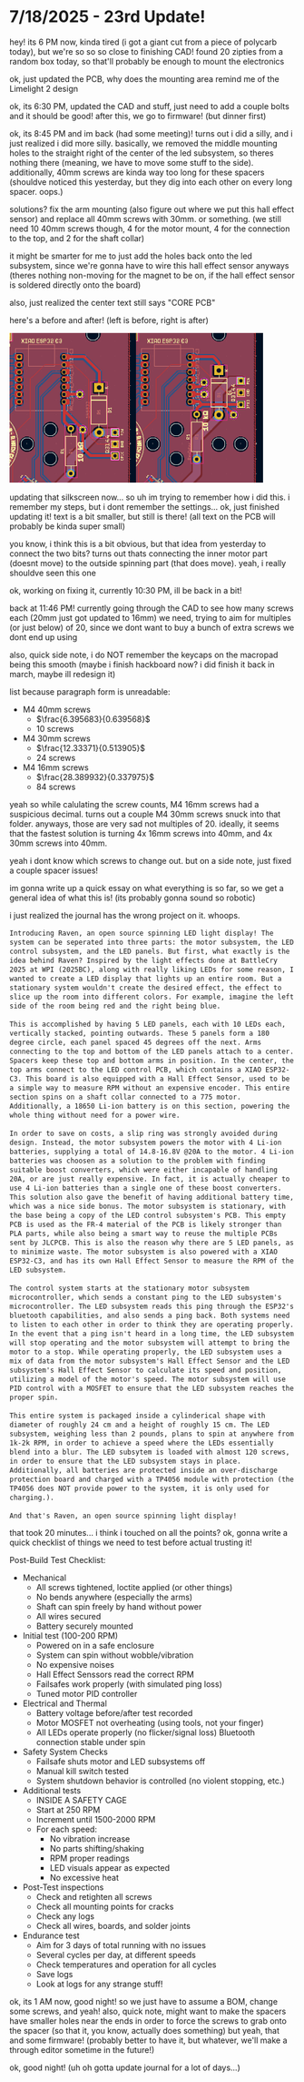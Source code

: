 # 7/18/2025 - 23rd Update!

hey! its 6 PM now, kinda tired (i got a giant cut from a piece of polycarb today), but we're so so so close to finishing CAD! found 20 zipties from a random box today, so that'll probably be enough to mount the electronics

ok, just updated the PCB, why does the mounting area remind me of the Limelight 2 design

ok, its 6:30 PM, updated the CAD and stuff, just need to add a couple bolts and it should be good! after this, we go to firmware! (but dinner first)

ok, its 8:45 PM and im back (had some meeting)! turns out i did a silly, and i just realized i did more silly. basically, we removed the middle mounting holes to the straight right of the center of the led subsystem, so theres nothing there (meaning, we have to move some stuff to the side). additionally, 40mm screws are kinda way too long for these spacers (shouldve noticed this yesterday, but they dig into each other on every long spacer. oops.)

solutions? fix the arm mounting (also figure out where we put this hall effect sensor) and replace all 40mm screws with 30mm. or something. (we still need 10 40mm screws though, 4 for the motor mount, 4 for the connection to the top, and 2 for the shaft collar)

it might be smarter for me to just add the holes back onto the led subsystem, since we're gonna have to wire this hall effect sensor anyways (theres nothing non-moving for the magnet to be on, if the hall effect sensor is soldered directly onto the board)

also, just realized the center text still says "CORE PCB"

here's a before and after! (left is before, right is after)

![woo](</updatelogs/images/202507/07182025 - 1.png>)

updating that silkscreen now... so uh im trying to remember how i did this. i remember my steps, but i dont remember the settings... ok, just finished updating it! text is a bit smaller, but still is there! (all text on the PCB will probably be kinda super small)

you know, i think this is a bit obvious, but that idea from yesterday to connect the two bits? turns out thats connecting the inner motor part (doesnt move) to the outside spinning part (that does move). yeah, i really shouldve seen this one

ok, working on fixing it, currently 10:30 PM, ill be back in a bit!

back at 11:46 PM! currently going through the CAD to see how many screws each (20mm just got updated to 16mm) we need, trying to aim for multiples (or just below) of 20, since we dont want to buy a bunch of extra screws we dont end up using

also, quick side note, i do NOT remember the keycaps on the macropad being this smooth (maybe i finish hackboard now? i did finish it back in march, maybe ill redesign it)

list because paragraph form is unreadable:
- M4 40mm screws
    - $\frac{6.395683}{0.639568}$
    - 10 screws
- M4 30mm screws
    - $\frac{12.33371}{0.513905}$
    - 24 screws
- M4 16mm screws
    - $\frac{28.389932}{0.337975}$
    - 84 screws

yeah so while calulating the screw counts, M4 16mm screws had a suspicious decimal. turns out a couple M4 30mm screws snuck into that folder. anyways, those are very sad not multiples of 20. ideally, it seems that the fastest solution is turning 4x 16mm screws into 40mm, and 4x 30mm screws into 40mm. 

yeah i dont know which screws to change out. but on a side note, just fixed a couple spacer issues!

im gonna write up a quick essay on what everything is so far, so we get a general idea of what this is! (its probably gonna sound so robotic)

i just realized the journal has the wrong project on it. whoops.

```
Introducing Raven, an open source spinning LED light display! The system can be seperated into three parts: the motor subsystem, the LED control subsystem, and the LED panels. But first, what exactly is the idea behind Raven? Inspired by the light effects done at BattleCry 2025 at WPI (2025BC), along with really liking LEDs for some reason, I wanted to create a LED display that lights up an entire room. But a stationary system wouldn't create the desired effect, the effect to slice up the room into different colors. For example, imagine the left side of the room being red and the right being blue.

This is accomplished by having 5 LED panels, each with 10 LEDs each, vertically stacked, pointing outwards. These 5 panels form a 180 degree circle, each panel spaced 45 degrees off the next. Arms connecting to the top and bottom of the LED panels attach to a center. Spacers keep these top and bottom arms in position. In the center, the top arms connect to the LED control PCB, which contains a XIAO ESP32-C3. This board is also equipped with a Hall Effect Sensor, used to be a simple way to measure RPM without an expensive encoder. This entire section spins on a shaft collar connected to a 775 motor. Additionally, a 18650 Li-ion battery is on this section, powering the whole thing without need for a power wire.

In order to save on costs, a slip ring was strongly avoided during design. Instead, the motor subsystem powers the motor with 4 Li-ion batteries, supplying a total of 14.8-16.8V @20A to the motor. 4 Li-ion batteries was choosen as a solution to the problem with finding suitable boost converters, which were either incapable of handling 20A, or are just really expensive. In fact, it is actually cheaper to use 4 Li-ion batteries than a single one of these boost converters. This solution also gave the benefit of having additional battery time, which was a nice side bonus. The motor subsystem is stationary, with the base being a copy of the LED control subsystem's PCB. This empty PCB is used as the FR-4 material of the PCB is likely stronger than PLA parts, while also being a smart way to reuse the multiple PCBs sent by JLCPCB. This is also the reason why there are 5 LED panels, as to minimize waste. The motor subsystem is also powered with a XIAO ESP32-C3, and has its own Hall Effect Sensor to measure the RPM of the LED subsystem.

The control system starts at the stationary motor subsystem microcontroller, which sends a constant ping to the LED subsystem's microcontroller. The LED subsystem reads this ping through the ESP32's bluetooth capabilities, and also sends a ping back. Both systems need to listen to each other in order to think they are operating properly. In the event that a ping isn't heard in a long time, the LED subsystem will stop operating and the motor subsystem will attempt to bring the motor to a stop. While operating properly, the LED subsystem uses a mix of data from the motor subsystem's Hall Effect Sensor and the LED subsystem's Hall Effect Sensor to calculate its speed and position, utilizing a model of the motor's speed. The motor subsystem will use PID control with a MOSFET to ensure that the LED subsystem reaches the proper spin.

This entire system is packaged inside a cylinderical shape with diameter of roughly 24 cm and a height of roughly 15 cm. The LED subsystem, weighing less than 2 pounds, plans to spin at anywhere from 1k-2k RPM, in order to achieve a speed where the LEDs essentially blend into a blur. The LED subsytem is loaded with almost 120 screws, in order to ensure that the LED subsystem stays in place. Additionally, all batteries are protected inside an over-discharge protection board and charged with a TP4056 module with protection (the TP4056 does NOT provide power to the system, it is only used for charging.).

And that's Raven, an open source spinning light display!

```

that took 20 minutes... i think i touched on all the points? ok, gonna write a quick checklist of things we need to test before actual trusting it!

Post-Build Test Checklist:
- Mechanical
    - All screws tightened, loctite applied (or other things)
    - No bends anywhere (especially the arms)
    - Shaft can spin freely by hand without power
    - All wires secured
    - Battery securely mounted
- Initial test (100-200 RPM)
    - Powered on in a safe enclosure
    - System can spin without wobble/vibration
    - No expensive noises
    - Hall Effect Senssors read the correct RPM
    - Failsafes work properly (with simulated ping loss)
    - Tuned motor PID controller
- Electrical and Thermal
    - Battery voltage before/after test recorded
    - Motor MOSFET not overheating (using tools, not your finger)
    - All LEDs operate properly (no flicker/signal loss)
     Bluetooth connection stable under spin
- Safety System Checks
    - Failsafe shuts motor and LED subsystems off
    - Manual kill switch tested
    - System shutdown behavior is controlled (no violent stopping, etc.)
- Additional tests
    - INSIDE A SAFETY CAGE
    - Start at 250 RPM
    - Increment until 1500-2000 RPM
    - For each speed:
        - No vibration increase
        - No parts shifting/shaking
        - RPM proper readings
        - LED visuals appear as expected
        - No excessive heat
- Post-Test inspections
    - Check and retighten all screws
    - Check all mounting points for cracks
    - Check any logs
    - Check all wires, boards, and solder joints
- Endurance test
    - Aim for 3 days of total running with no issues
    - Several cycles per day, at different speeds
    - Check temperatures and operation for all cycles
    - Save logs
    - Look at logs for any strange stuff!

ok, its 1 AM now, good night! so we just have to assume a BOM, change some screws, and yeah! also, quick note, might want to make the spacers have smaller holes near the ends in order to force the screws to grab onto the spacer (so that it, you know, actually does something) but yeah, that and some firmware! (probably better to have it, but whatever, we'll make a through editor sometime in the future!)

ok, good night! (uh oh gotta update journal for a lot of days...)